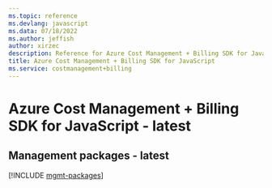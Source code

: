 ```yaml
---
ms.topic: reference
ms.devlang: javascript
ms.data: 07/18/2022
ms.author: jeffish
author: xirzec
description: Reference for Azure Cost Management + Billing SDK for JavaScript
title: Azure Cost Management + Billing SDK for JavaScript
ms.service: costmanagement+billing
---
```

# Azure Cost Management + Billing SDK for JavaScript - latest

## Management packages - latest
[!INCLUDE [mgmt-packages](cost-management-+-billing-mgmt-index.md)]
